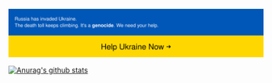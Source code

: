 [![Stand With Ukraine](https://raw.githubusercontent.com/vshymanskyy/StandWithUkraine/main/banner2-direct.svg)](https://stand-with-ukraine.pp.ua)


[![Anurag's github stats](https://github-readme-stats.vercel.app/api?username=bohdanbirdie)](https://github.com/anuraghazra/github-readme-stats)
